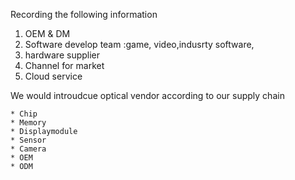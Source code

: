 
Recording the following information

1. OEM & DM
2. Software develop team :game, video,indusrty software,
3. hardware supplier
4. Channel for market
5. Cloud service



We would introudcue optical vendor  according to our supply chain



    * Chip
    * Memory
    * Displaymodule
    * Sensor
    * Camera
    * OEM
    * ODM